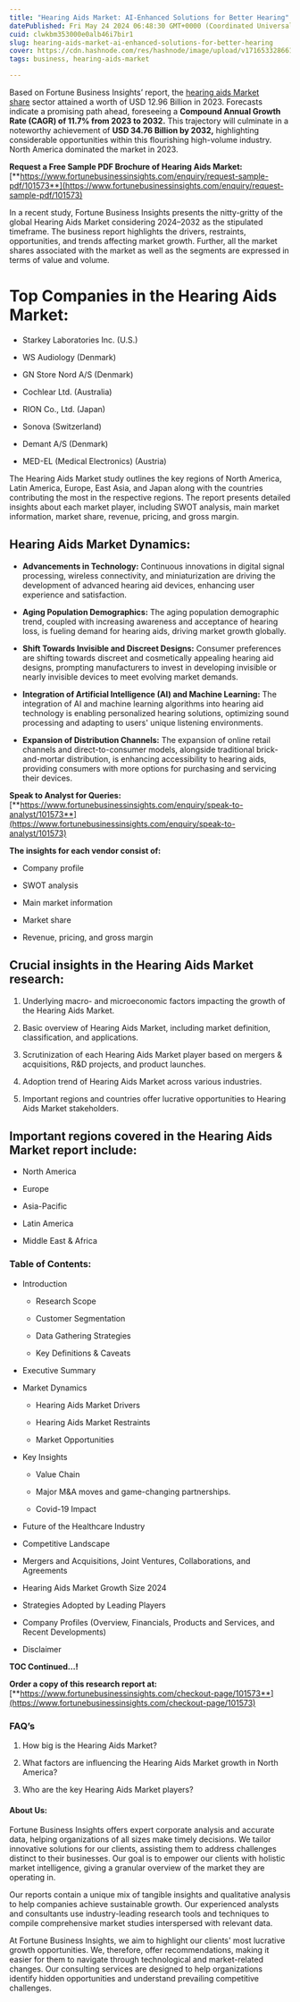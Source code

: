 ```yaml
---
title: "Hearing Aids Market: AI-Enhanced Solutions for Better Hearing"
datePublished: Fri May 24 2024 06:48:30 GMT+0000 (Coordinated Universal Time)
cuid: clwkbm353000e0alb46i7bir1
slug: hearing-aids-market-ai-enhanced-solutions-for-better-hearing
cover: https://cdn.hashnode.com/res/hashnode/image/upload/v1716533286611/758bcd8a-d948-4b59-b7c9-00cb06ef3c88.png
tags: business, hearing-aids-market

---
```


Based on Fortune Business Insights’ report, the [hearing aids Market share](https://www.fortunebusinessinsights.com/industry-reports/hearing-aids-market-101573) sector attained a worth of USD 12.96 Billion in 2023. Forecasts indicate a promising path ahead, foreseeing a **Compound Annual Growth Rate (CAGR) of 11.7% from 2023 to 2032.** This trajectory will culminate in a noteworthy achievement of **USD 34.76 Billion by 2032,** highlighting considerable opportunities within this flourishing high-volume industry. North America dominated the market in 2023.

**Request a Free Sample PDF Brochure of Hearing Aids Market:** [**https://www.fortunebusinessinsights.com/enquiry/request-sample-pdf/101573**](https://www.fortunebusinessinsights.com/enquiry/request-sample-pdf/101573)

In a recent study, Fortune Business Insights presents the nitty-gritty of the global Hearing Aids Market considering 2024–2032 as the stipulated timeframe. The business report highlights the drivers, restraints, opportunities, and trends affecting market growth. Further, all the market shares associated with the market as well as the segments are expressed in terms of value and volume.

# **Top Companies in the Hearing Aids Market:**

* Starkey Laboratories Inc. (U.S.)
    
* WS Audiology (Denmark)
    
* GN Store Nord A/S (Denmark)
    
* Cochlear Ltd. (Australia)
    
* RION Co., Ltd. (Japan)
    
* Sonova (Switzerland)
    
* Demant A/S (Denmark)
    
* MED-EL (Medical Electronics) (Austria)
    

The Hearing Aids Market study outlines the key regions of North America, Latin America, Europe, East Asia, and Japan along with the countries contributing the most in the respective regions. The report presents detailed insights about each market player, including SWOT analysis, main market information, market share, revenue, pricing, and gross margin.

## Hearing Aids Market **Dynamics**:

* **Advancements in Technology:** Continuous innovations in digital signal processing, wireless connectivity, and miniaturization are driving the development of advanced hearing aid devices, enhancing user experience and satisfaction.
    
* **Aging Population Demographics:** The aging population demographic trend, coupled with increasing awareness and acceptance of hearing loss, is fueling demand for hearing aids, driving market growth globally.
    
* **Shift Towards Invisible and Discreet Designs:** Consumer preferences are shifting towards discreet and cosmetically appealing hearing aid designs, prompting manufacturers to invest in developing invisible or nearly invisible devices to meet evolving market demands.
    
* **Integration of Artificial Intelligence (AI) and Machine Learning:** The integration of AI and machine learning algorithms into hearing aid technology is enabling personalized hearing solutions, optimizing sound processing and adapting to users' unique listening environments.
    
* **Expansion of Distribution Channels:** The expansion of online retail channels and direct-to-consumer models, alongside traditional brick-and-mortar distribution, is enhancing accessibility to hearing aids, providing consumers with more options for purchasing and servicing their devices.
    

**Speak to Analyst for Queries:** [**https://www.fortunebusinessinsights.com/enquiry/speak-to-analyst/101573**](https://www.fortunebusinessinsights.com/enquiry/speak-to-analyst/101573)

**The insights for each vendor consist of:**

* Company profile
    
* SWOT analysis
    
* Main market information
    
* Market share
    
* Revenue, pricing, and gross margin
    

## **Crucial insights in the Hearing Aids Market research:**

1. Underlying macro- and microeconomic factors impacting the growth of the Hearing Aids Market.
    
2. Basic overview of Hearing Aids Market, including market definition, classification, and applications.
    
3. Scrutinization of each Hearing Aids Market player based on mergers & acquisitions, R&D projects, and product launches.
    
4. Adoption trend of Hearing Aids Market across various industries.
    
5. Important regions and countries offer lucrative opportunities to Hearing Aids Market stakeholders.
    

## **Important regions covered in the Hearing Aids Market report include:**

* North America
    
* Europe
    
* Asia-Pacific
    
* Latin America
    
* Middle East & Africa
    

### **Table of Contents:**

* Introduction
    
    * Research Scope
        
    * Customer Segmentation
        
    * Data Gathering Strategies
        
    * Key Definitions & Caveats
        
* Executive Summary
    
* Market Dynamics
    
    * Hearing Aids Market Drivers
        
    * Hearing Aids Market Restraints
        
    * Market Opportunities
        
* Key Insights
    
    * Value Chain
        
    * Major M&A moves and game-changing partnerships.
        
    * Covid-19 Impact
        
* Future of the Healthcare Industry
    
* Competitive Landscape
    
* Mergers and Acquisitions, Joint Ventures, Collaborations, and Agreements
    
* Hearing Aids Market Growth Size 2024
    
* Strategies Adopted by Leading Players
    
* Company Profiles (Overview, Financials, Products and Services, and Recent Developments)
    
* Disclaimer
    

**TOC Continued…!**

**Order a copy of this research report at:** [**https://www.fortunebusinessinsights.com/checkout-page/101573**](https://www.fortunebusinessinsights.com/checkout-page/101573)

### **FAQ’s**

1. How big is the Hearing Aids Market?
    
2. What factors are influencing the Hearing Aids Market growth in North America?
    
3. Who are the key Hearing Aids Market players?
    

#### **About Us:**

Fortune Business Insights offers expert corporate analysis and accurate data, helping organizations of all sizes make timely decisions. We tailor innovative solutions for our clients, assisting them to address challenges distinct to their businesses. Our goal is to empower our clients with holistic market intelligence, giving a granular overview of the market they are operating in.

Our reports contain a unique mix of tangible insights and qualitative analysis to help companies achieve sustainable growth. Our experienced analysts and consultants use industry-leading research tools and techniques to compile comprehensive market studies interspersed with relevant data.

At Fortune Business Insights, we aim to highlight our clients' most lucrative growth opportunities. We, therefore, offer recommendations, making it easier for them to navigate through technological and market-related changes. Our consulting services are designed to help organizations identify hidden opportunities and understand prevailing competitive challenges.